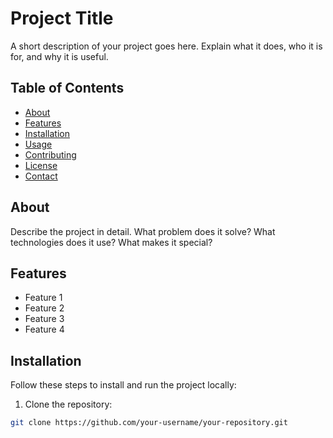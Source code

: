 # Project Title

A short description of your project goes here. Explain what it does, who it is for, and why it is useful.

## Table of Contents

- [About](#about)
- [Features](#features)
- [Installation](#installation)
- [Usage](#usage)
- [Contributing](#contributing)
- [License](#license)
- [Contact](#contact)

## About

Describe the project in detail. What problem does it solve? What technologies does it use? What makes it special?

## Features

- Feature 1
- Feature 2
- Feature 3
- Feature 4

## Installation

Follow these steps to install and run the project locally:

1. Clone the repository:

```bash
git clone https://github.com/your-username/your-repository.git